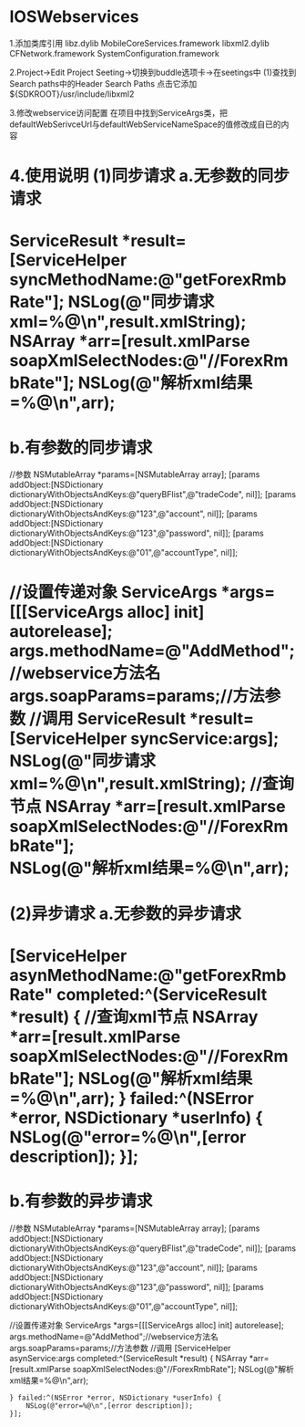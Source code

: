 IOSWebservices
==============
1.添加类库引用
libz.dylib
MobileCoreServices.framework
libxml2.dylib
CFNetwork.framework
SystemConfiguration.framework

2.Project->Edit Project Seeting->切换到buddle选项卡->在seetings中
(1)查找到Search paths中的Header Search Paths 点击它添加${SDKROOT}/usr/include/libxml2

3.修改webservice访问配置
在项目中找到ServiceArgs类，把defaultWebSerivceUrl与defaultWebServiceNameSpace的值修改成自已的内容

4.使用说明
(1)同步请求
a.无参数的同步请求
=============================================================================================
  ServiceResult *result=[ServiceHelper syncMethodName:@"getForexRmbRate"];
    NSLog(@"同步请求xml=%@\n",result.xmlString);
    NSArray *arr=[result.xmlParse soapXmlSelectNodes:@"//ForexRmbRate"];
    NSLog(@"解析xml结果=%@\n",arr);
==============================================================================================
b.有参数的同步请求
==============================================================================================
 //参数
NSMutableArray *params=[NSMutableArray array];
[params addObject:[NSDictionary dictionaryWithObjectsAndKeys:@"queryBFlist",@"tradeCode", nil]];
[params addObject:[NSDictionary dictionaryWithObjectsAndKeys:@"123",@"account", nil]];
[params addObject:[NSDictionary dictionaryWithObjectsAndKeys:@"123",@"password", nil]];
[params addObject:[NSDictionary dictionaryWithObjectsAndKeys:@"01",@"accountType", nil]];
     
//设置传递对象
ServiceArgs *args=[[[ServiceArgs alloc] init] autorelease];
args.methodName=@"AddMethod";//webservice方法名
args.soapParams=params;//方法参数
//调用
ServiceResult *result=[ServiceHelper syncService:args];
NSLog(@"同步请求xml=%@\n",result.xmlString);
//查询节点
NSArray *arr=[result.xmlParse soapXmlSelectNodes:@"//ForexRmbRate"];    
NSLog(@"解析xml结果=%@\n",arr);
==============================================================================================
(2)异步请求
a.无参数的异步请求
==============================================================================================
 [ServiceHelper asynMethodName:@"getForexRmbRate" completed:^(ServiceResult *result) {
        //查询xml节点
        NSArray *arr=[result.xmlParse soapXmlSelectNodes:@"//ForexRmbRate"];
        NSLog(@"解析xml结果=%@\n",arr);
    } failed:^(NSError *error, NSDictionary *userInfo) {
        NSLog(@"error=%@\n",[error description]);
    }];
==============================================================================================
b.有参数的异步请求
==============================================================================================
//参数
NSMutableArray *params=[NSMutableArray array];
[params addObject:[NSDictionary dictionaryWithObjectsAndKeys:@"queryBFlist",@"tradeCode", nil]];
[params addObject:[NSDictionary dictionaryWithObjectsAndKeys:@"123",@"account", nil]];
[params addObject:[NSDictionary dictionaryWithObjectsAndKeys:@"123",@"password", nil]];
[params addObject:[NSDictionary dictionaryWithObjectsAndKeys:@"01",@"accountType", nil]];
     
//设置传递对象
ServiceArgs *args=[[[ServiceArgs alloc] init] autorelease];
args.methodName=@"AddMethod";//webservice方法名
args.soapParams=params;//方法参数
//调用
[ServiceHelper asynService:args completed:^(ServiceResult *result) {
       NSArray *arr=[result.xmlParse soapXmlSelectNodes:@"//ForexRmbRate"];
        NSLog(@"解析xml结果=%@\n",arr);
        
    } failed:^(NSError *error, NSDictionary *userInfo) {
        NSLog(@"error=%@\n",[error description]);
    }]; 
